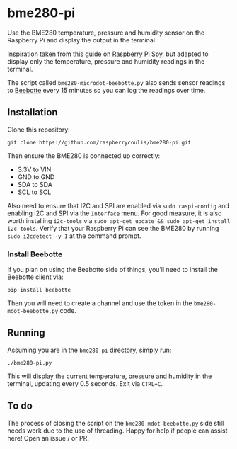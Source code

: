 # bme280-pi
Use the BME280 temperature, pressure and humidity sensor on the Raspberry Pi and display the output in the terminal.

Inspiration taken from [this guide on Raspberry Pi Spy](https://www.raspberrypi-spy.co.uk/2016/07/using-bme280-i2c-temperature-pressure-sensor-in-python/), but adapted to display only the temperature, pressure and humidity readings in the terminal.

The script called `bme280-microdot-beebotte.py` also sends sensor readings to [Beebotte](https://beebotte.com) every 15 minutes so you can log the readings over time. 

## Installation

Clone this repository:
````
git clone https://github.com/raspberrycoulis/bme280-pi.git
````

Then ensure the BME280 is connected up correctly:
* 3.3V to VIN
* GND to GND
* SDA to SDA
* SCL to SCL

Also need to ensure that I2C and SPI are enabled via `sudo raspi-config` and enabling I2C and SPI via the `Interface` menu. For good measure, it is also worth installing `i2c-tools` via `sudo apt-get update && sudo apt-get install i2c-tools`. Verify that your Raspberry Pi can see the BME280 by running `sudo i2cdetect -y 1` at the command prompt.

### Install Beebotte
If you plan on using the Beebotte side of things, you’ll need to install the Beebotte client via:
````
pip install beebotte
````

Then you will need to create a channel and use the token in the `bme280-mdot-beebotte.py` code. 

## Running

Assuming you are in the `bme280-pi` directory, simply run:
````
./bme280-pi.py
````

This will display the current temperature, pressure and humidity in the terminal, updating every 0.5 seconds. Exit via `CTRL+C`.

## To do

The process of closing the script on the `bme280-mdot-beebotte.py` side still needs work due to the use of threading. Happy for help if people can assist here! Open an issue / or PR. 
